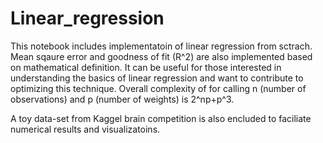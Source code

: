 # Linear_regression
This notebook includes implementatoin of linear regression from sctrach. Mean sqaure error and goodness of fit (R^2) are also implemented 
based on mathematical definition.
It can be useful for those interested in understanding the basics of linear regression and want to contribute to optimizing this technique.
Overall complexity of for calling n (number of observations) and p (number of weights) is 2^np+p^3.

A toy data-set from Kaggel brain competition is also encluded to faciliate numerical results and visualizatoins.
